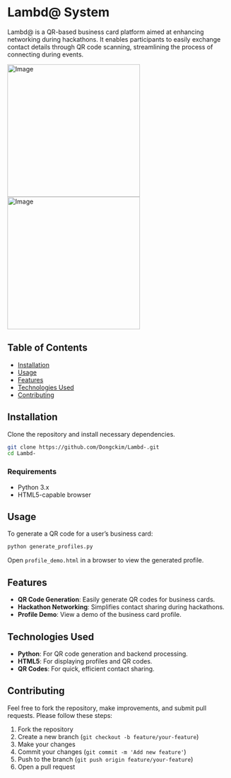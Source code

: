 
# Lambd@ System

Lambd@ is a QR-based business card platform aimed at enhancing networking during hackathons. It enables participants to easily exchange contact details through QR code scanning, streamlining the process of connecting during events.

<img width="300" height="auto" alt="Image" src="https://github.com/user-attachments/assets/374beb56-19c6-41a9-a648-5ccb08ef7585" />
<img width="300" height="auto" alt="Image" src="https://github.com/user-attachments/assets/02b477fb-b8ad-47e1-98f2-9ae0cedace52" />


## Table of Contents
- [Installation](#installation)
- [Usage](#usage)
- [Features](#features)
- [Technologies Used](#technologies-used)
- [Contributing](#contributing)

## Installation

Clone the repository and install necessary dependencies.

```bash
git clone https://github.com/Dongckim/Lambd-.git
cd Lambd-
```

### Requirements

- Python 3.x
- HTML5-capable browser

## Usage

To generate a QR code for a user’s business card:

```bash
python generate_profiles.py
```

Open `profile_demo.html` in a browser to view the generated profile.

## Features

- **QR Code Generation**: Easily generate QR codes for business cards.
- **Hackathon Networking**: Simplifies contact sharing during hackathons.
- **Profile Demo**: View a demo of the business card profile.

## Technologies Used

- **Python**: For QR code generation and backend processing.
- **HTML5**: For displaying profiles and QR codes.
- **QR Codes**: For quick, efficient contact sharing.

## Contributing

Feel free to fork the repository, make improvements, and submit pull requests. Please follow these steps:

1. Fork the repository
2. Create a new branch (`git checkout -b feature/your-feature`)
3. Make your changes
4. Commit your changes (`git commit -m 'Add new feature'`)
5. Push to the branch (`git push origin feature/your-feature`)
6. Open a pull request
